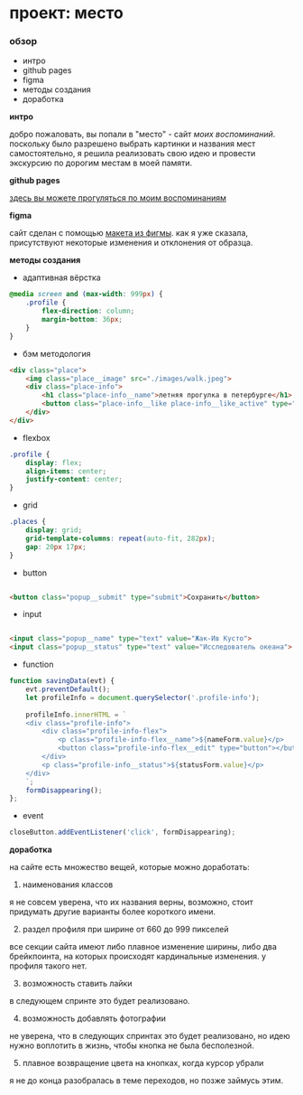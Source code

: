 # проект: место

### обзор

* интро
* github pages
* figma
* методы создания
* доработка

**интро**

добро пожаловать, вы попали в "место" - сайт *моих воспоминаний*. 
поскольку было разрешено выбрать картинки и названия мест самостоятельно, я решила реализовать свою идею и провести экскурсию по дорогим местам в моей памяти.

**github pages**

[здесь вы можете прогуляться по моим воспоминаниям](https://chaosyella.github.io/mesto/)

**figma**

сайт сделан с помощью [макета из фигмы](https://www.figma.com/file/2cn9N9jSkmxD84oJik7xL7/JavaScript.-Sprint-4?node-id=0%3A1).
как я уже сказала, присутствуют некоторые изменения и отклонения от образца.

**методы создания**

* адаптивная вёрстка

```css
@media screen and (max-width: 999px) {
    .profile {
        flex-direction: column;
        margin-bottom: 36px;
    }
}
```

* бэм методология

```html
<div class="place">
    <img class="place__image" src="./images/walk.jpeg">
    <div class="place-info">
        <h1 class="place-info__name">летняя прогулка в петербурге</h1>
        <button class="place-info__like place-info__like_active" type="button"></button>
    </div>
</div>
```

* flexbox

```css
.profile {
    display: flex;
    align-items: center;
    justify-content: center;
}
```

* grid

```css
.places {
    display: grid;
    grid-template-columns: repeat(auto-fit, 282px);
    gap: 20px 17px;
}
```

* button

```html

<button class="popup__submit" type="submit">Сохранить</button>
```

* input

```html

<input class="popup__name" type="text" value="Жак-Ив Кусто">
<input class="popup__status" type="text" value="Исследователь океана">
```

* function

```js
function savingData(evt) {
    evt.preventDefault();
    let profileInfo = document.querySelector('.profile-info');
    
    profileInfo.innerHTML = `
    <div class="profile-info">
        <div class="profile-info-flex">
            <p class="profile-info-flex__name">${nameForm.value}</p>
            <button class="profile-info-flex__edit" type="button"></button>
        </div>
        <p class="profile-info__status">${statusForm.value}</p>
    </div>
    `;
    formDisappearing();
};
```

* event

```js
closeButton.addEventListener('click', formDisappearing);
```

**доработка**

на сайте есть множество вещей, которые можно доработать:

1. наименования классов

я не совсем уверена, что их названия верны, возможно, стоит придумать другие варианты более короткого имени.


2. раздел профиля при ширине от 660 до 999 пикселей

все секции сайта имеют либо плавное изменение ширины, либо два брейкпоинта, на которых происходят кардинальные изменения. у профиля такого нет.


3. возможность ставить лайки

в следующем спринте это будет реализовано.


4. возможность добавлять фотографии

не уверена, что в следующих спринтах это будет реализовано, но идею нужно воплотить в жизнь, чтобы кнопка не была бесполезной.


5. плавное возвращение цвета на кнопках, когда курсор убрали

я не до конца разобралась в теме переходов, но позже займусь этим.